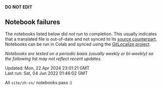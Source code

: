 __DO NOT EDIT__

## Notebook failures

The notebooks listed below did *not* run to completion. This usually indicates
that a translated file is out-of-date and not synced to its
[source counterpart](../en-snapshot/). Notebooks can be run in Colab and synced
using the [GitLocalize project](https://gitlocalize.com/tensorflow/docs-l10n).

*Notebooks are tested on a periodic basis (usually weekly or bi-weekly) so the
following list may not reflect recent updates.*

Updated: Mon, 22 Apr 2024 23:01:21 GMT<br/>
Last run: Sat, 04 Jun 2022 01:46:02 GMT

All <code>site/zh-cn/</code> notebooks pass :)

